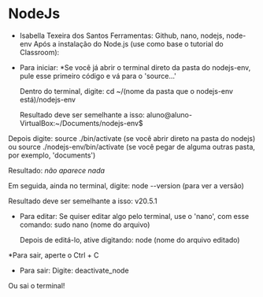 # NodeJs 
- Isabella Texeira dos Santos
Ferramentas: Github, nano, nodejs, node-env
Após a instalação do Node.js (use como base o tutorial do Classroom):

- Para iniciar:
*Se você já abrir o terminal direto da pasta do nodejs-env, pule esse primeiro código e vá para o 'source...'

  Dentro do terminal, digite:
cd ~/(nome da pasta que o nodejs-env está)/nodejs-env

  Resultado deve ser semelhante a isso:
aluno@aluno-VirtualBox:~/Documents/nodejs-env$

 Depois digite:
source ./bin/activate  (se você abrir direto na pasta do nodejs)  ou
source ./nodejs-env/bin/activate  (se você pegar de alguma outras pasta, por exemplo, 'documents')

 Resultado:
*não aparece nada* 

 Em seguida, ainda no terminal, digite:
node --version (para ver a versão)

 Resultado deve ser semelhante a isso:
v20.5.1 

- Para editar:
  Se quiser editar algo pelo terminal, use o 'nano', com esse comando:
 sudo nano (nome do arquivo)

  Depois de editá-lo, ative digitando:
node (nome do arquivo editado)

*Para sair, aperte o Ctrl + C

- Para sair:
  Digite:
 deactivate_node

 Ou sai o terminal!
